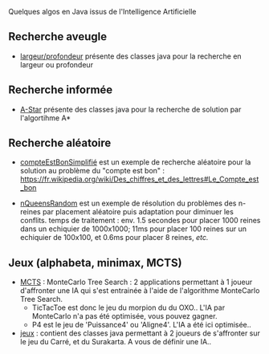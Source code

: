 Quelques algos en Java issus de l'Intelligence Artificielle

## Recherche aveugle

- [largeur/profondeur](https://github.com/EmmanuelADAM/IntelligenceArtificielleJava/tree/master/deepAndWideSearch/src) présente des classes java pour la recherche en largeur ou profondeur

## Recherche informée
- [A-Star](https://github.com/EmmanuelADAM/IntelligenceArtificielleJava/blob/master/astar/src) présente des classes java pour la recherche de solution par l'algortihme A*


## Recherche aléatoire 

- [compteEstBonSimplifié](https://github.com/EmmanuelADAM/IntelligenceArtificielleJava/tree/master/compteEstBonSimplifie/src) est un exemple de recherche aléatoire pour la solution au problème du "compte est bon" : https://fr.wikipedia.org/wiki/Des_chiffres_et_des_lettres#Le_Compte_est_bon

- [nQueensRandom](https://github.com/EmmanuelADAM/IntelligenceArtificielleJava/tree/master/nQueensRandom/src/centralised) est un exemple de résolution du problèmes des n-reines par placement aléatoire puis adaptation pour diminuer les conflits. temps de traitement : env. 1.5 secondes pour placer 1000 reines dans un echiquier de 1000x1000; 11ms pour placer 100 reines sur un echiquier de 100x100, et 0.6ms pour placer 8 reines, *etc.*



## Jeux (alphabeta, minimax, MCTS)

- [MCTS](https://github.com/EmmanuelADAM/IntelligenceArtificielleJava/tree/master/MCTS) : MonteCarlo Tree Search : 2 applications permettant à 1 joueur d'affronter une IA qui s'est entrainée à l'aide de l'algorithme MonteCarlo Tree Search.
  - TicTacToe est donc le jeu du morpion du du OXO.. L'IA par MonteCarlo n'a pas été optimisée, vous pouvez gagner.
  - P4 est le jeu de 'Puissance4' ou 'Aligne4'. L'IA a été ici optimisée..
- [jeux](https://github.com/EmmanuelADAM/IntelligenceArtificielleJava/tree/master/jeux) : contient des classes java permettant à 2 joueurs de s'affronter sur le jeu du Carré, et du Surakarta. A vous de définir une IA..
